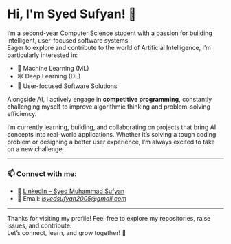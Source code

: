 # Hi, I'm Syed Sufyan! 👋

I’m a second-year Computer Science student with a passion for building intelligent, user-focused software systems.  
Eager to explore and contribute to the world of Artificial Intelligence, I’m particularly interested in:

- 🧠 Machine Learning (ML)
- 🕸️ Deep Learning (DL)
- 👥 User-focused Software Solutions

Alongside AI, I actively engage in **competitive programming**, constantly challenging myself to improve algorithmic thinking and problem-solving efficiency.

I’m currently learning, building, and collaborating on projects that bring AI concepts into real-world applications. Whether it’s solving a tough coding problem or designing a better user experience, I’m always excited to take on a new challenge.

---

### 📫 Connect with me:
- 💼 [LinkedIn – Syed Muhammad Sufyan](https://www.linkedin.com/)
- 📧 Email: *isyedsufyan2005@gmail.com* <!-- Replace this with your email if you want -->

---

Thanks for visiting my profile! Feel free to explore my repositories, raise issues, and contribute.  
Let’s connect, learn, and grow together! 🚀
